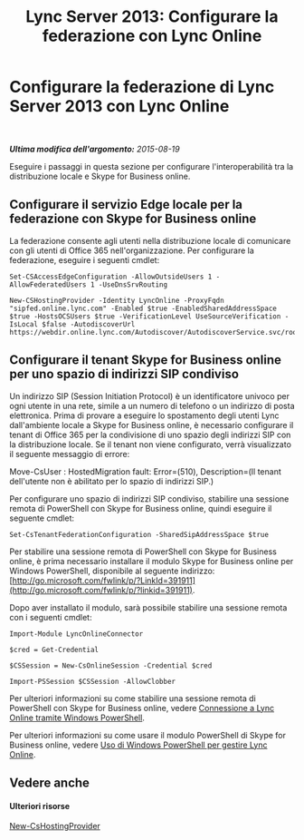 ﻿---
title: 'Lync Server 2013: Configurare la federazione con Lync Online'
TOCTitle: Configurare la federazione con Lync Online
ms:assetid: a10bd1d5-c003-46db-9f57-7d55d3fa08da
ms:mtpsurl: https://technet.microsoft.com/it-it/library/JJ205126(v=OCS.15)
ms:contentKeyID: 49301508
ms.date: 08/24/2015
mtps_version: v=OCS.15
ms.translationtype: HT
---

# Configurare la federazione di Lync Server 2013 con Lync Online

 

_**Ultima modifica dell'argomento:** 2015-08-19_

Eseguire i passaggi in questa sezione per configurare l'interoperabilità tra la distribuzione locale e Skype for Business online.

## Configurare il servizio Edge locale per la federazione con Skype for Business online

La federazione consente agli utenti nella distribuzione locale di comunicare con gli utenti di Office 365 nell'organizzazione. Per configurare la federazione, eseguire i seguenti cmdlet:

    Set-CSAccessEdgeConfiguration -AllowOutsideUsers 1 -AllowFederatedUsers 1 -UseDnsSrvRouting

    New-CSHostingProvider -Identity LyncOnline -ProxyFqdn "sipfed.online.lync.com" -Enabled $true -EnabledSharedAddressSpace $true -HostsOCSUsers $true -VerificationLevel UseSourceVerification -IsLocal $false -AutodiscoverUrl https://webdir.online.lync.com/Autodiscover/AutodiscoverService.svc/root

## Configurare il tenant Skype for Business online per uno spazio di indirizzi SIP condiviso

Un indirizzo SIP (Session Initiation Protocol) è un identificatore univoco per ogni utente in una rete, simile a un numero di telefono o un indirizzo di posta elettronica. Prima di provare a eseguire lo spostamento degli utenti Lync dall'ambiente locale a Skype for Business online, è necessario configurare il tenant di Office 365 per la condivisione di uno spazio degli indirizzi SIP con la distribuzione locale. Se il tenant non viene configurato, verrà visualizzato il seguente messaggio di errore:

Move-CsUser : HostedMigration fault: Error=(510), Description=(Il tenant dell'utente non è abilitato per lo spazio di indirizzi SIP.)

Per configurare uno spazio di indirizzi SIP condiviso, stabilire una sessione remota di PowerShell con Skype for Business online, quindi eseguire il seguente cmdlet:

    Set-CsTenantFederationConfiguration -SharedSipAddressSpace $true

Per stabilire una sessione remota di PowerShell con Skype for Business online, è prima necessario installare il modulo Skype for Business online per Windows PowerShell, disponibile al seguente indirizzo: [http://go.microsoft.com/fwlink/p/?LinkId=391911](http://go.microsoft.com/fwlink/p/?linkid=391911).

Dopo aver installato il modulo, sarà possibile stabilire una sessione remota con i seguenti cmdlet:

    Import-Module LyncOnlineConnector

    $cred = Get-Credential

    $CSSession = New-CsOnlineSession -Credential $cred

    Import-PSSession $CSSession -AllowClobber

Per ulteriori informazioni su come stabilire una sessione remota di PowerShell con Skype for Business online, vedere [Connessione a Lync Online tramite Windows PowerShell](https://docs.microsoft.com/en-us/SkypeForBusiness/set-up-your-computer-for-windows-powershell/set-up-your-computer-for-windows-powershell).

Per ulteriori informazioni su come usare il modulo PowerShell di Skype for Business online, vedere [Uso di Windows PowerShell per gestire Lync Online](skype-for-business-online-using-windows-powershell-to-manage-your-tenant.md).

## Vedere anche

#### Ulteriori risorse

[New-CsHostingProvider](new-cshostingprovider.md)

